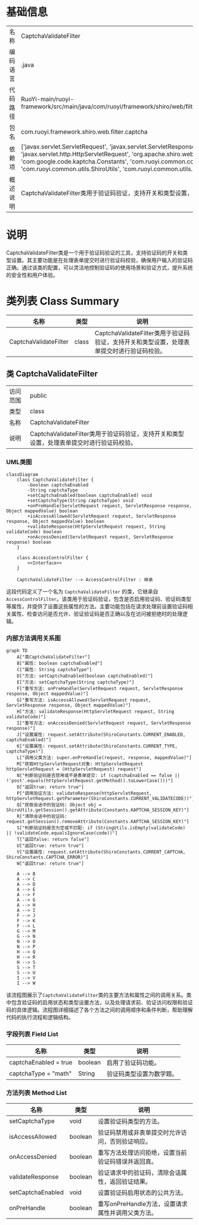# 基础信息

|      |      |
|------|------|
| 名称 | CaptchaValidateFilter |
| 编码语言 | .java |
| 代码路径 | RuoYi-main/ruoyi-framework/src/main/java/com/ruoyi/framework/shiro/web/filter/captcha/CaptchaValidateFilter.java |
| 包名 | com.ruoyi.framework.shiro.web.filter.captcha |
| 依赖项 | ['javax.servlet.ServletRequest', 'javax.servlet.ServletResponse', 'javax.servlet.http.HttpServletRequest', 'org.apache.shiro.web.filter.AccessControlFilter', 'com.google.code.kaptcha.Constants', 'com.ruoyi.common.constant.ShiroConstants', 'com.ruoyi.common.utils.ShiroUtils', 'com.ruoyi.common.utils.StringUtils'] |
| 概述说明 | CaptchaValidateFilter类用于验证码验证，支持开关和类型设置，校验表单提交。 |

# 说明

CaptchaValidateFilter类是一个用于验证码验证的工具，支持验证码的开关和类型设置。其主要功能是在处理表单提交时进行验证码校验，确保用户输入的验证码正确。通过该类的配置，可以灵活地控制验证码的使用场景和验证方式，提升系统的安全性和用户体验。

# 类列表 Class Summary

| 名称   | 类型  | 说明 |
|-------|------|-------------|
| CaptchaValidateFilter | class | CaptchaValidateFilter类用于验证码验证，支持开关和类型设置，处理表单提交时进行验证码校验。 |



## 类 CaptchaValidateFilter

|      |      |
|------|------|
| 访问范围 | public |
| 类型 | class |
| 名称 | CaptchaValidateFilter |
| 说明 | CaptchaValidateFilter类用于验证码验证，支持开关和类型设置，处理表单提交时进行验证码校验。 |


### UML类图

```mermaid
classDiagram
    class CaptchaValidateFilter {
        -boolean captchaEnabled
        -String captchaType
        +setCaptchaEnabled(boolean captchaEnabled) void
        +setCaptchaType(String captchaType) void
        +onPreHandle(ServletRequest request, ServletResponse response, Object mappedValue) boolean
        +isAccessAllowed(ServletRequest request, ServletResponse response, Object mappedValue) boolean
        +validateResponse(HttpServletRequest request, String validateCode) boolean
        +onAccessDenied(ServletRequest request, ServletResponse response) boolean
    }

    class AccessControlFilter {
        <<Interface>>
    }

    CaptchaValidateFilter --> AccessControlFilter : 继承
```

这段代码定义了一个名为 `CaptchaValidateFilter` 的类，它继承自 `AccessControlFilter`。该类用于验证码验证，包含是否启用验证码、验证码类型等属性，并提供了设置这些属性的方法。主要功能包括在请求处理前设置验证码相关属性、检查访问是否允许、验证验证码是否正确以及在访问被拒绝时的处理逻辑。


### 内部方法调用关系图

```mermaid
graph TD
    A["类CaptchaValidateFilter"]
    B["属性: boolean captchaEnabled"]
    C["属性: String captchaType"]
    D["方法: setCaptchaEnabled(boolean captchaEnabled)"]
    E["方法: setCaptchaType(String captchaType)"]
    F["重写方法: onPreHandle(ServletRequest request, ServletResponse response, Object mappedValue)"]
    G["重写方法: isAccessAllowed(ServletRequest request, ServletResponse response, Object mappedValue)"]
    H["方法: validateResponse(HttpServletRequest request, String validateCode)"]
    I["重写方法: onAccessDenied(ServletRequest request, ServletResponse response)"]
    J["设置属性: request.setAttribute(ShiroConstants.CURRENT_ENABLED, captchaEnabled)"]
    K["设置属性: request.setAttribute(ShiroConstants.CURRENT_TYPE, captchaType)"]
    L["调用父类方法: super.onPreHandle(request, response, mappedValue)"]
    M["获取HttpServletRequest对象: HttpServletRequest httpServletRequest = (HttpServletRequest) request"]
    N["判断验证码是否禁用或不是表单提交: if (captchaEnabled == false || !'post'.equals(httpServletRequest.getMethod().toLowerCase()))"]
    O["返回true: return true"]
    P["调用验证方法: validateResponse(httpServletRequest, httpServletRequest.getParameter(ShiroConstants.CURRENT_VALIDATECODE))"]
    Q["获取会话中的验证码: Object obj = ShiroUtils.getSession().getAttribute(Constants.KAPTCHA_SESSION_KEY)"]
    R["清除会话中的验证码: request.getSession().removeAttribute(Constants.KAPTCHA_SESSION_KEY)"]
    S["判断验证码是否为空或不匹配: if (StringUtils.isEmpty(validateCode) || !validateCode.equalsIgnoreCase(code))"]
    T["返回false: return false"]
    U["返回true: return true"]
    V["设置属性: request.setAttribute(ShiroConstants.CURRENT_CAPTCHA, ShiroConstants.CAPTCHA_ERROR)"]
    W["返回true: return true"]

    A --> B
    A --> C
    A --> D
    A --> E
    A --> F
    A --> G
    A --> H
    A --> I
    F --> J
    F --> K
    F --> L
    G --> M
    G --> N
    N --> O
    N --> P
    H --> Q
    H --> R
    H --> S
    S --> T
    S --> U
    I --> V
    I --> W
```

该流程图展示了`CaptchaValidateFilter`类的主要方法和属性之间的调用关系。类中包含验证码的启用状态和类型设置方法，以及处理请求前、验证访问权限和验证码的具体逻辑。流程图详细描述了各个方法之间的调用顺序和条件判断，帮助理解代码的执行流程和逻辑结构。

### 字段列表 Field List

| 名称  | 类型  | 说明 |
|-------|-------|------|
| captchaEnabled = true | boolean | 启用了验证码功能。 |
| captchaType = "math" | String | 验证码类型设置为数学题。 |

### 方法列表 Method List

| 名称  | 类型  | 说明 |
|-------|-------|------|
| setCaptchaType | void | 设置验证码类型的方法。 |
| isAccessAllowed | boolean | 验证码禁用或非表单提交时允许访问，否则验证响应。 |
| onAccessDenied | boolean | 重写方法处理访问拒绝，设置当前验证码错误并返回真。 |
| validateResponse | boolean | 验证请求中的验证码，清除会话属性，返回验证结果。 |
| setCaptchaEnabled | void | 设置验证码启用状态的公共方法。 |
| onPreHandle | boolean | 重写onPreHandle方法，设置请求属性并调用父类方法。 |




